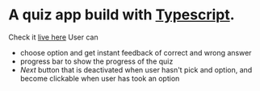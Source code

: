 # A quiz app build with  [Typescript](https://www.typescriptlang.org/).
Check it [live here](https://poly4-quiz.netlify.app/)
User can 
- choose option and get instant feedback of correct and wrong answer
- progress bar to show the progress of the quiz
- *Next* button that is deactivated when user hasn't pick and option, and become clickable when user has took an option

